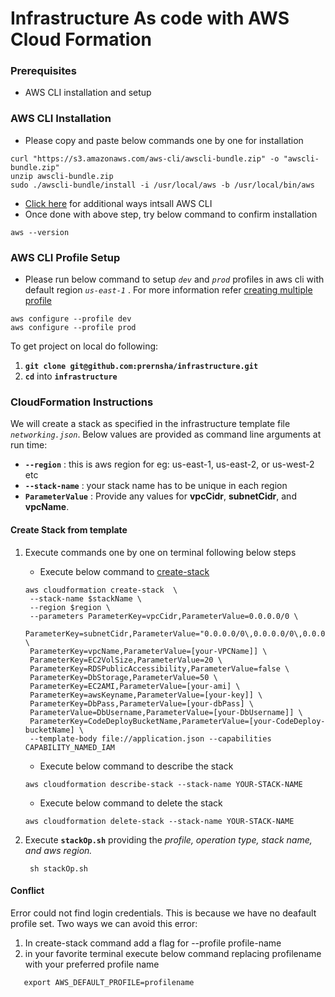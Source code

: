 # Infrastructure As code with AWS Cloud Formation

### Prerequisites ###
* AWS CLI installation and setup

### AWS CLI Installation ###
* Please copy and paste below commands one by one for installation  
```
curl "https://s3.amazonaws.com/aws-cli/awscli-bundle.zip" -o "awscli-bundle.zip"
unzip awscli-bundle.zip
sudo ./awscli-bundle/install -i /usr/local/aws -b /usr/local/bin/aws
```  
* [Click here](https://docs.aws.amazon.com/cli/latest/userguide/install-macos.html) for additional ways intsall AWS CLI
* Once done with above step, try below command to confirm installation  
```
aws --version
```
### AWS CLI Profile Setup ###
- Please run below command to setup _`dev`_ and _`prod`_ profiles in aws cli with default region _`us-east-1`_ . For more information refer [creating multiple profile](https://docs.aws.amazon.com/cli/latest/userguide/cli-chap-configure.html#cli-quick-configuration-multi-profiles)  
```
aws configure --profile dev
aws configure --profile prod
```  
To get project on local do following:
1. **`git clone git@github.com:prernsha/infrastructure.git`**   
2. **`cd`** into **`infrastructure`**

### CloudFormation Instructions ###
We will create a stack as specified in the infrastructure template file _`networking.json`_. Below values are provided as command line arguments at run time:
- __`--region`__ : this is aws region for eg: us-east-1, us-east-2, or us-west-2 etc
- __`--stack-name`__ : your stack name has to be unique in each region
- __`ParameterValue`__ : Provide any values for **vpcCidr**, **subnetCidr**, and **vpcName**.

#### Create Stack from template #### 
1. Execute commands one by one on terminal following below steps
   - Execute below command to [create-stack](https://docs.aws.amazon.com/cli/latest/reference/cloudformation/create-stack.html)
   ```
   aws cloudformation create-stack  \                                                          
    --stack-name $stackName \
    --region $region \
    --parameters ParameterKey=vpcCidr,ParameterValue=0.0.0.0/0 \
    ParameterKey=subnetCidr,ParameterValue="0.0.0.0/0\,0.0.0.0/0\,0.0.0.0/0" \
    ParameterKey=vpcName,ParameterValue=[your-VPCName]] \
    ParameterKey=EC2VolSize,ParameterValue=20 \
    ParameterKey=RDSPublicAccessibility,ParameterValue=false \
    ParameterKey=DbStorage,ParameterValue=50 \
    ParameterKey=EC2AMI,ParameterValue=[your-ami] \
    ParameterKey=awsKeyname,ParameterValue=[your-key]] \
    ParameterKey=DbPass,ParameterValue=[your-dbPass] \
    ParameterValue=DbUsername,ParameterValue=[your-DbUsername]] \
    ParameterKey=CodeDeployBucketName,ParameterValue=[your-CodeDeploy-bucketName] \
    --template-body file://application.json --capabilities CAPABILITY_NAMED_IAM 
   ```
   - Execute below command to describe the stack
   ```
   aws cloudformation describe-stack --stack-name YOUR-STACK-NAME
   ```
   - Execute below command to delete the stack
   ```
   aws cloudformation delete-stack --stack-name YOUR-STACK-NAME
   ```

2. Execute **`stackOp.sh`** providing the _profile, operation type, stack name, and aws region._

   ```
    sh stackOp.sh  
   ```
#### Conflict ####
Error could not find login credentials. This is because we have no deafault profile set. Two ways we can avoid this error:

1. In create-stack command add a flag for --profile profile-name
2. in your favorite terminal execute below command replacing profilename with your preferred profile name
 ```
    export AWS_DEFAULT_PROFILE=profilename 
 ```